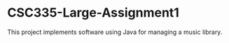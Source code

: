 # CSC335-Large-Assignment1
This project implements software using Java for managing a music library.
